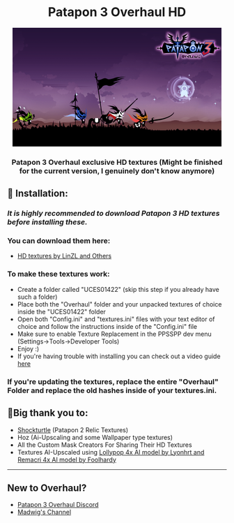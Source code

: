 <h1 align = "center"> Patapon 3 Overhaul HD </h1>
<p align="center">
  <a href="" rel="noopener">
 <img width=480px height=272px src="https://github.com/KnotSora/Patapon-3-Overhaul-HD-Textures/blob/main/Overhaul/TODO/PIC1.PNG" alt="Patapon 3 Overhaul"></a>
</p>
<div>
<h3 align = "center">Patapon 3 Overhaul exclusive HD textures (Might be finished for the current version, I genuinely don't know anymore)</h3>
</div>


## 🎯 Installation:
### *It is highly recommended to download Patapon 3 HD textures before installing these.*
### You can download them here: 
- [HD textures by LinZL and Others](https://github.com/Lin-zl522/Patapon-3-HD-Texture-Pack)
### To make these textures work:
- Create a folder called "UCES01422" (skip this step if you already have such a folder)
- Place both the "Overhaul" folder and your unpacked textures of choice inside the "UCES01422" folder
- Open both "Config.ini" and "textures.ini" files with your text editor of choice and follow the instructions inside of the "Config.ini" file
- Make sure to enable Texture Replacement in the PPSSPP dev menu (Settings->Tools->Developer Tools)
- Enjoy :)
- If you're having trouble with installing you can check out a video guide [here](https://www.youtube.com/watch?v=Dma6807XnzQ)
### If you're updating the textures, replace the entire "Overhaul" Folder and replace the old hashes inside of your textures.ini.
## 🌟Big thank you to:

- [Shockturtle](https://github.com/shockturtle) (Patapon 2 Relic Textures)
- Hoz (Ai-Upscaling and some Wallpaper type textures)
- All the Custom Mask Creators For Sharing Their HD Textures
- Textures AI-Upscaled using [Lollypop 4x AI model by Lyonhrt and Remacri 4x AI model by Foolhardy](https://upscale.wiki/wiki/Model_Database#Universal_Models "Upscale Wiki")
***
## New to Overhaul?
- [Patapon 3 Overhaul Discord](https://discord.gg/gX2EZe6EJj)
- [Madwig's Channel](https://www.youtube.com/@m4dwig)
